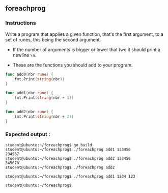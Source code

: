 ## foreachprog

### Instructions

Write a program that applies a given function, that's the first argument, to a set of runes, this being the second argument.

- If the number of arguments is bigger or lower that two it should print a newline `\n`.

- These are the functions you should add to your program.

```go
func add0(nbr rune) {
	fmt.Print(string(nbr))
}

func add1(nbr rune) {
	fmt.Print(string(nbr + 1))
}

func add2(nbr rune) {
	fmt.Print(string(nbr + 2))
}

```
### Expected output :

```console
student@ubuntu:~/foreachprog$ go build
student@ubuntu:~/foreachprog$ ./foreachprog add1 123456
234567
student@ubuntu:~/foreachprog$ ./foreachprog add2 123456
345678
student@ubuntu:~/foreachprog$ ./foreachprog add2

student@ubuntu:~/foreachprog$ ./foreachprog add1 1234 123

student@ubuntu:~/foreachprog$
```
